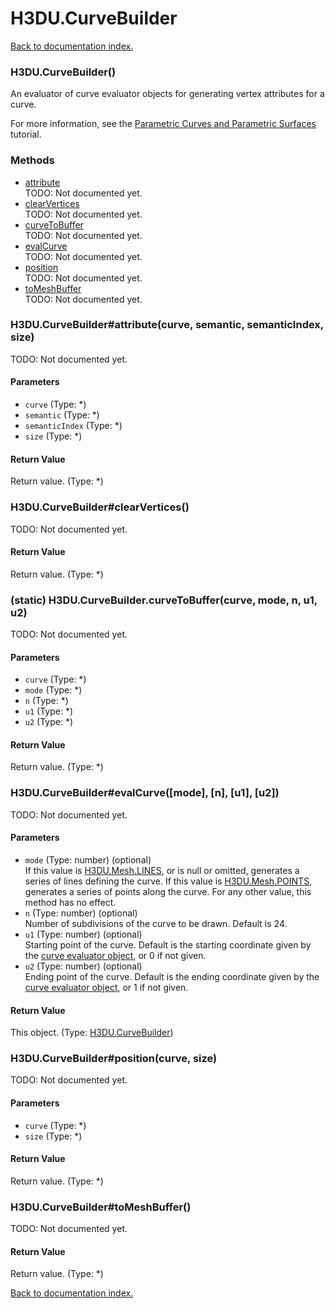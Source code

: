 # H3DU.CurveBuilder

[Back to documentation index.](index.md)

<a name='H3DU.CurveBuilder'></a>
### H3DU.CurveBuilder()

An evaluator of curve evaluator objects for generating
vertex attributes for a curve.

For more information, see the <a href="tutorial-surfaces.md">Parametric Curves and Parametric Surfaces</a> tutorial.

### Methods

* [attribute](#H3DU.CurveBuilder_attribute)<br>TODO: Not documented yet.
* [clearVertices](#H3DU.CurveBuilder_clearVertices)<br>TODO: Not documented yet.
* [curveToBuffer](#H3DU.CurveBuilder.curveToBuffer)<br>TODO: Not documented yet.
* [evalCurve](#H3DU.CurveBuilder_evalCurve)<br>TODO: Not documented yet.
* [position](#H3DU.CurveBuilder_position)<br>TODO: Not documented yet.
* [toMeshBuffer](#H3DU.CurveBuilder_toMeshBuffer)<br>TODO: Not documented yet.

<a name='H3DU.CurveBuilder_attribute'></a>
### H3DU.CurveBuilder#attribute(curve, semantic, semanticIndex, size)

TODO: Not documented yet.

#### Parameters

* `curve` (Type: *)
* `semantic` (Type: *)
* `semanticIndex` (Type: *)
* `size` (Type: *)

#### Return Value

Return value. (Type: *)

<a name='H3DU.CurveBuilder_clearVertices'></a>
### H3DU.CurveBuilder#clearVertices()

TODO: Not documented yet.

#### Return Value

Return value. (Type: *)

<a name='H3DU.CurveBuilder.curveToBuffer'></a>
### (static) H3DU.CurveBuilder.curveToBuffer(curve, mode, n, u1, u2)

TODO: Not documented yet.

#### Parameters

* `curve` (Type: *)
* `mode` (Type: *)
* `n` (Type: *)
* `u1` (Type: *)
* `u2` (Type: *)

#### Return Value

Return value. (Type: *)

<a name='H3DU.CurveBuilder_evalCurve'></a>
### H3DU.CurveBuilder#evalCurve([mode], [n], [u1], [u2])

TODO: Not documented yet.

#### Parameters

* `mode` (Type: number) (optional)<br>If this value is <a href="H3DU.Mesh.md#H3DU.Mesh.LINES">H3DU.Mesh.LINES</a>, or is null or omitted, generates a series of lines defining the curve. If this value is <a href="H3DU.Mesh.md#H3DU.Mesh.POINTS">H3DU.Mesh.POINTS</a>, generates a series of points along the curve. For any other value, this method has no effect.
* `n` (Type: number) (optional)<br>Number of subdivisions of the curve to be drawn. Default is 24.
* `u1` (Type: number) (optional)<br>Starting point of the curve. Default is the starting coordinate given by the <a href="H3DU.Curve.md">curve evaluator object</a>, or 0 if not given.
* `u2` (Type: number) (optional)<br>Ending point of the curve. Default is the ending coordinate given by the <a href="H3DU.Curve.md">curve evaluator object</a>, or 1 if not given.

#### Return Value

This object. (Type: <a href="H3DU.CurveBuilder.md">H3DU.CurveBuilder</a>)

<a name='H3DU.CurveBuilder_position'></a>
### H3DU.CurveBuilder#position(curve, size)

TODO: Not documented yet.

#### Parameters

* `curve` (Type: *)
* `size` (Type: *)

#### Return Value

Return value. (Type: *)

<a name='H3DU.CurveBuilder_toMeshBuffer'></a>
### H3DU.CurveBuilder#toMeshBuffer()

TODO: Not documented yet.

#### Return Value

Return value. (Type: *)

[Back to documentation index.](index.md)
